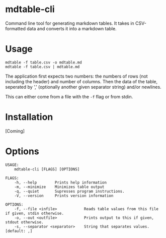 # mdtable-cli
Command line tool for generating markdown tables. It takes in CSV-formatted data and converts it into a markdown table.

# Usage
```
mdtable -f table.csv -o mdtable.md
mdtable -f table.csv | mdtable.md
```

The application first expects two numbers: the numbers of rows (not including the header) and number of columns. Then the data of the table, seperated by ',' (optionally another given separator string) and/or newlines.

This can either come from a file with the `-f` flag or from stdin.

# Installation
[Coming]

# Options
```
USAGE:
    mdtable-cli [FLAGS] [OPTIONS]

FLAGS:
    -h, --help        Prints help information
    -m, --minimize    Minimizes table output
    -q, --quiet       Supresses program instructions.
    -V, --version     Prints version information

OPTIONS:
    -f, --file <infile>            Reads table values from this file if given, stdin otherwise.
    -o, --out <outfile>            Prints output to this if given, stdout otherwise.
    -s, --separator <separator>    String that separates values. [default: ,]
```
